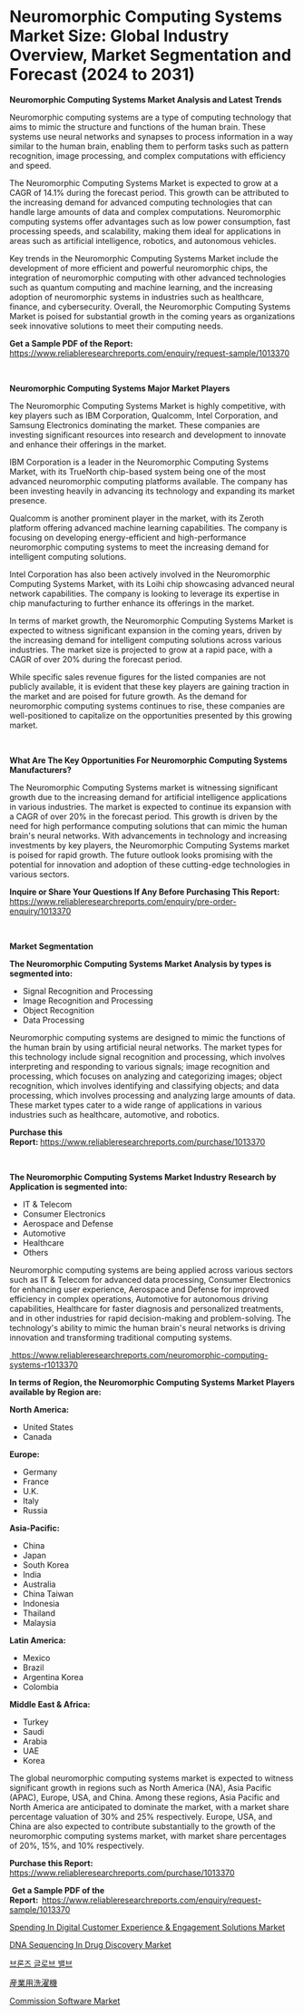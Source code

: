 <p><h1>Neuromorphic Computing Systems Market Size: Global Industry Overview, Market Segmentation and Forecast (2024 to 2031)</h1></p><p><strong>Neuromorphic Computing Systems Market Analysis and Latest Trends</strong></p>
<p><p>Neuromorphic computing systems are a type of computing technology that aims to mimic the structure and functions of the human brain. These systems use neural networks and synapses to process information in a way similar to the human brain, enabling them to perform tasks such as pattern recognition, image processing, and complex computations with efficiency and speed.</p><p>The Neuromorphic Computing Systems Market is expected to grow at a CAGR of 14.1% during the forecast period. This growth can be attributed to the increasing demand for advanced computing technologies that can handle large amounts of data and complex computations. Neuromorphic computing systems offer advantages such as low power consumption, fast processing speeds, and scalability, making them ideal for applications in areas such as artificial intelligence, robotics, and autonomous vehicles.</p><p>Key trends in the Neuromorphic Computing Systems Market include the development of more efficient and powerful neuromorphic chips, the integration of neuromorphic computing with other advanced technologies such as quantum computing and machine learning, and the increasing adoption of neuromorphic systems in industries such as healthcare, finance, and cybersecurity. Overall, the Neuromorphic Computing Systems Market is poised for substantial growth in the coming years as organizations seek innovative solutions to meet their computing needs.</p></p>
<p><strong>Get a Sample PDF of the Report:&nbsp;</strong> <a href="https://www.reliableresearchreports.com/enquiry/request-sample/1013370">https://www.reliableresearchreports.com/enquiry/request-sample/1013370</a></p>
<p>&nbsp;</p>
<p><strong>Neuromorphic Computing Systems Major Market Players</strong></p>
<p><p>The Neuromorphic Computing Systems Market is highly competitive, with key players such as IBM Corporation, Qualcomm, Intel Corporation, and Samsung Electronics dominating the market. These companies are investing significant resources into research and development to innovate and enhance their offerings in the market. </p><p>IBM Corporation is a leader in the Neuromorphic Computing Systems Market, with its TrueNorth chip-based system being one of the most advanced neuromorphic computing platforms available. The company has been investing heavily in advancing its technology and expanding its market presence. </p><p>Qualcomm is another prominent player in the market, with its Zeroth platform offering advanced machine learning capabilities. The company is focusing on developing energy-efficient and high-performance neuromorphic computing systems to meet the increasing demand for intelligent computing solutions. </p><p>Intel Corporation has also been actively involved in the Neuromorphic Computing Systems Market, with its Loihi chip showcasing advanced neural network capabilities. The company is looking to leverage its expertise in chip manufacturing to further enhance its offerings in the market. </p><p>In terms of market growth, the Neuromorphic Computing Systems Market is expected to witness significant expansion in the coming years, driven by the increasing demand for intelligent computing solutions across various industries. The market size is projected to grow at a rapid pace, with a CAGR of over 20% during the forecast period.</p><p>While specific sales revenue figures for the listed companies are not publicly available, it is evident that these key players are gaining traction in the market and are poised for future growth. As the demand for neuromorphic computing systems continues to rise, these companies are well-positioned to capitalize on the opportunities presented by this growing market.</p></p>
<p>&nbsp;</p>
<p><strong>What Are The Key Opportunities For Neuromorphic Computing Systems Manufacturers?</strong></p>
<p><p>The Neuromorphic Computing Systems market is witnessing significant growth due to the increasing demand for artificial intelligence applications in various industries. The market is expected to continue its expansion with a CAGR of over 20% in the forecast period. This growth is driven by the need for high performance computing solutions that can mimic the human brain's neural networks. With advancements in technology and increasing investments by key players, the Neuromorphic Computing Systems market is poised for rapid growth. The future outlook looks promising with the potential for innovation and adoption of these cutting-edge technologies in various sectors.</p></p>
<p><strong>Inquire or Share Your Questions If Any Before Purchasing This Report:</strong> <a href="https://www.reliableresearchreports.com/enquiry/pre-order-enquiry/1013370">https://www.reliableresearchreports.com/enquiry/pre-order-enquiry/1013370</a></p>
<p>&nbsp;</p>
<p><strong>Market Segmentation</strong></p>
<p><strong>The Neuromorphic Computing Systems Market Analysis by types is segmented into:</strong></p>
<p><ul><li>Signal Recognition and Processing</li><li>Image Recognition and Processing</li><li>Object Recognition</li><li>Data Processing</li></ul></p>
<p><p>Neuromorphic computing systems are designed to mimic the functions of the human brain by using artificial neural networks. The market types for this technology include signal recognition and processing, which involves interpreting and responding to various signals; image recognition and processing, which focuses on analyzing and categorizing images; object recognition, which involves identifying and classifying objects; and data processing, which involves processing and analyzing large amounts of data. These market types cater to a wide range of applications in various industries such as healthcare, automotive, and robotics.</p></p>
<p><strong>Purchase this Report:&nbsp;</strong><a href="https://www.reliableresearchreports.com/purchase/1013370">https://www.reliableresearchreports.com/purchase/1013370</a></p>
<p>&nbsp;</p>
<p><strong>The Neuromorphic Computing Systems Market Industry Research by Application is segmented into:</strong></p>
<p><ul><li>IT & Telecom</li><li>Consumer Electronics</li><li>Aerospace and Defense</li><li>Automotive</li><li>Healthcare</li><li>Others</li></ul></p>
<p><p>Neuromorphic computing systems are being applied across various sectors such as IT & Telecom for advanced data processing, Consumer Electronics for enhancing user experience, Aerospace and Defense for improved efficiency in complex operations, Automotive for autonomous driving capabilities, Healthcare for faster diagnosis and personalized treatments, and in other industries for rapid decision-making and problem-solving. The technology's ability to mimic the human brain's neural networks is driving innovation and transforming traditional computing systems.</p></p>
<p><a href="https://www.reliableresearchreports.com/neuromorphic-computing-systems-r1013370">&nbsp;https://www.reliableresearchreports.com/neuromorphic-computing-systems-r1013370</a></p>
<p><strong>In terms of Region, the Neuromorphic Computing Systems Market Players available by Region are:</strong></p>
<p>
    <p> <strong> North America: </strong>
        <ul>
            <li>United States</li>
            <li>Canada</li>
        </ul>
        </p> 
    <p> <strong> Europe: </strong>
        <ul>
            <li>Germany</li>
            <li>France</li>
            <li>U.K.</li>
            <li>Italy</li>
            <li>Russia</li>
        </ul>
        </p> 
    <p> <strong> Asia-Pacific: </strong>
        <ul>
            <li>China</li>
            <li>Japan</li>
            <li>South Korea</li>
            <li>India</li>
            <li>Australia</li>
            <li>China Taiwan</li>
            <li>Indonesia</li>
            <li>Thailand</li>
            <li>Malaysia</li>
        </ul>
        </p> 
    <p> <strong> Latin America: </strong>
        <ul>
            <li>Mexico</li>
            <li>Brazil</li>
            <li>Argentina Korea</li>
            <li>Colombia</li>
        </ul>
        </p> 
    <p> <strong> Middle East & Africa: </strong>
        <ul>
            <li>Turkey</li>
            <li>Saudi</li>
            <li>Arabia</li>
            <li>UAE</li>
            <li>Korea</li>
        </ul>
    </p>
    </p>
<p><p>The global neuromorphic computing systems market is expected to witness significant growth in regions such as North America (NA), Asia Pacific (APAC), Europe, USA, and China. Among these regions, Asia Pacific and North America are anticipated to dominate the market, with a market share percentage valuation of 30% and 25% respectively. Europe, USA, and China are also expected to contribute substantially to the growth of the neuromorphic computing systems market, with market share percentages of 20%, 15%, and 10% respectively.</p></p>
<p><strong>Purchase this Report: </strong><a href="https://www.reliableresearchreports.com/purchase/1013370">https://www.reliableresearchreports.com/purchase/1013370</a></p>
<p>&nbsp;<strong>Get a Sample PDF of the Report:&nbsp;&nbsp;</strong><a href="https://www.reliableresearchreports.com/enquiry/request-sample/1013370">https://www.reliableresearchreports.com/enquiry/request-sample/1013370</a></p>
<p><strong></strong></p>
<p><p><a href="https://www.linkedin.com/pulse/spending-digital-customer-experience-amp-engagement-solutions-m96je">Spending In Digital Customer Experience & Engagement Solutions Market</a></p><p><a href="https://www.linkedin.com/pulse/dna-sequencing-drug-discovery-market-size-cagr-trends-2024-2030-v8haf">DNA Sequencing In Drug Discovery Market</a></p><p><a href="https://github.com/novabrown3/Market-Research-Report-List-1/blob/main/885396451592.md">브론즈 글로브 밸브</a></p><p><a href="https://medium.com/@rodhoppe07/%E7%94%A3%E6%A5%AD%E7%94%A8%E6%B4%97%E6%BF%AF%E6%A9%9F%E5%B8%82%E5%A0%B4%E3%81%AF-%E5%B8%82%E5%A0%B4%E3%82%B7%E3%82%A7%E3%82%A2-%E3%82%B5%E3%82%A4%E3%82%BA-%E3%81%8A%E3%82%88%E3%81%B32031%E5%B9%B4%E3%81%BE%E3%81%A7%E3%81%AE%E4%BA%88%E6%B8%AC%E3%81%AB%E7%84%A6%E7%82%B9%E3%82%92%E5%BD%93%E3%81%A6%E3%81%A6%E3%81%84%E3%81%BE%E3%81%99-46532f15c1ef">産業用洗濯機</a></p><p><a href="https://github.com/timeliteaut/Market-Research-Report-List-2/blob/main/commission-software-market.md">Commission Software Market</a></p></p>